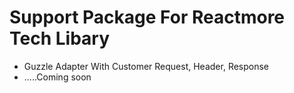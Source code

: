 # Support Package For Reactmore Tech Libary

- Guzzle Adapter With Customer Request, Header, Response
- .....Coming soon